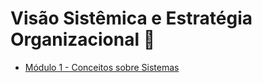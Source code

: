 # Visão Sistêmica e Estratégia Organizacional 💫

- [Módulo 1 - Conceitos sobre Sistemas](modulo-1/)
